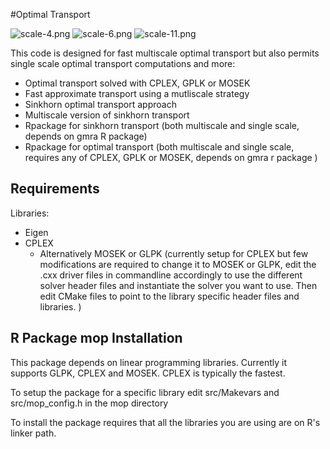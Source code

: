 #Optimal Transport

![scale-4.png](https://bitbucket.org/repo/XyGX46/images/333242785-scale-4.png)
![scale-6.png](https://bitbucket.org/repo/XyGX46/images/661701334-scale-6.png)
![scale-11.png](https://bitbucket.org/repo/XyGX46/images/104944428-scale-11.png)

This code is designed for fast multiscale optimal transport but also permits single scale optimal transport computations and more:

* Optimal transport solved with CPLEX, GPLK or MOSEK
* Fast approximate transport using a mutliscale strategy 
* Sinkhorn optimal transport approach
* Multiscale version of sinkhorn transport
* Rpackage for sinkhorn transport (both multiscale and single scale, depends on gmra R package)
* Rpackage for optimal transport (both multiscale and single scale, requires any of CPLEX, GPLK or MOSEK, depends on gmra r package )

## Requirements

Libraries:

* Eigen
* CPLEX
     * Alternatively MOSEK or GLPK (currently setup for CPLEX but few modifications are required to change it to MOSEK or GLPK, edit the .cxx driver files in commandline accordingly to use the different solver header files and instantiate the solver you want to use. Then edit CMake files to point to the library specific header files and libraries. )

## R Package mop Installation

This package depends on linear programming libraries. Currently it supports GLPK,
CPLEX and MOSEK. CPLEX is typically the fastest.

To setup the package for a specific library edit src/Makevars and
src/mop_config.h in the mop directory

To install the package requires that all the libraries you are using are on R's linker path.